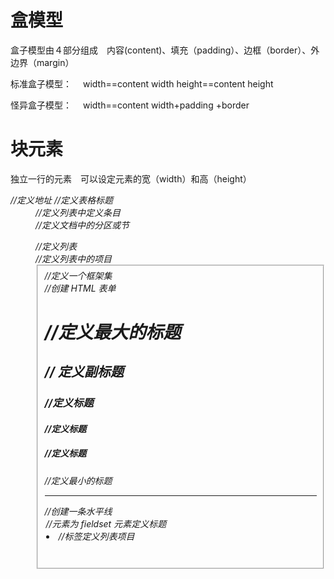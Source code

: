 # 盒模型

盒子模型由４部分组成　内容(content)、填充（padding）、边框（border）、外边界（margin）

标准盒子模型：　 width==content width height==content height

怪异盒子模型：　 width==content width+padding +border

# 块元素

独立一行的元素　可以设定元素的宽（width）和高（height）

 <address>//定义地址
 <caption>//定义表格标题
 <dd> //定义列表中定义条目
 <div> //定义文档中的分区或节
 <dl> //定义列表
 <dt> //定义列表中的项目
 <fieldset> //定义一个框架集
 <form> //创建 HTML 表单
 <h1> //定义最大的标题
 <h2> // 定义副标题
 <h3> //定义标题
 <h4> //定义标题
 <h5> //定义标题
 <h6> //定义最小的标题
 <hr> //创建一条水平线
 <legend> //元素为 fieldset 元素定义标题
 <li> //标签定义列表项目
 <noframes> //为那些不支持框架的浏览器显示文本，于 frameset 元素内部
 <noscript> //定义在脚本未被执行时的替代内容
 <ol> //定义有序列表
 <ul> //定义无序列表
 <p> //标签定义段落
 <pre> //定义预格式化的文本
 <table> //标签定义 HTML 表格
 <tbody> //标签表格主体（正文）
 <td> //表格中的标准单元格
 <tfoot> //定义表格的页脚（脚注或表注）
 <th> //定义表头单元格
 <thead> //标签定义表格的表头
 <tr> //定义表格中的
# 行内元素　内联元素

<a> //标签可定义锚
<abbr> //表示一个缩写形式
<acronym> //定义只取首字母缩写
<b> //字体加粗
<bdo> //可覆盖默认的文本方向
<big> //大号字体加粗
<br> //换行
<cite> //引用进行定义
<code> // 定义计算机代码文本
<dfn> //定义一个定义项目
<em> //定义为强调的内容
<i> //斜体文本效果
<img> //向网页中嵌入一幅图像
<input> //输入框
<kbd> //定义键盘文本
<label> //标签为 input 元素定义标注（标记）
<q> //定义短的引用
<samp> //定义样本文本
<select> // 创建单选或多选菜单
<small> //呈现小号字体效果
<span> //组合文档中的行内元素
<strong> //加粗
<sub> //定义下标文本
<sup> //定义上标文本
<textarea> //多行的文本输入控件
<tt> //打字机或者等宽的文本效果
<var> // 定义变

# 空元素

<br>
<lintk>
<meta>
